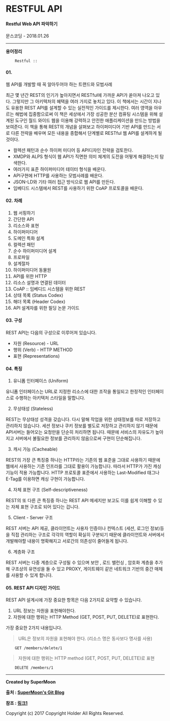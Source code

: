# RESTFUL API

#### Restful Web API 파악하기

<div class="pull-right"> 문스코딩 - 2018.01.26 </div>

---

**용어정리**
```
    Restful ::
```

#### 01.

웹 API를 개발할 때 꼭 알아두어야 하는 트랜드와 모범사례

최근 몇 년간 REST의 인기가 높아지면서 RESTful에 가까운 API가 쏟아져 나오고 있다.
그렇지만 그 아키텍처의 혜택을 여러 가지로 놓치고 있다.
이 책에서는 시간이 지나도 유용한 REST API를 설계할 수 있는 실전적인 가이드를 제시한다.
여러 영역을 아우르는 해법에 집중함으로써 이 책은 세상에서 가장 성공한 분산 컴퓨팅 시스템을 위해 설계된 도구인
월드 와이드 웹을 이용해 강력하고 안전한 애플리케이션을 만드는 방법을 보여준다.
이 책을 통해 REST의 개념을 살펴보고 하이퍼미디어 기반 API를 만드는 서로 다른 전략을 배우며
모든 내용을 종합해서 단계별로 RESTful 웹 API를 설계하게 될 것이다.

- 컬렉션 패턴과 순수 하이퍼 미디어 등 API디자인 전략을 검토한다.
- XMDP와 ALPS 형식이 웹 API가 직면한 의미 체계의 도전을 어떻게 해결하는지 탐색한다.
- 여러가지 표준 하이퍼미디어 테이터 형식을 배운다.
- API구현에 HTTP를 사용하는 모범사례를 배운다.
- JSON-LD와 기타 여러 접근 방식으로 웹 API를 만든다.
- 임베디드 시스템에서 REST를 사용하기 위한 CoAP 프로토콜을 배운다.

#### 02. 차례

1. 웹 서핑하기
2. 간단한 API
3. 리소스와 표현
4. 하이퍼미디어
5. 도메인 특화 설계
6. 컬렉션 패턴
7. 순수 하이퍼미디어 설계
8. 프로파일
9. 설계절차
10. 하이퍼미디어 동물원
11. API를 위한 HTTP
12. 리소스 설명과 연결된 데이터
13. CoAP :: 임베디드 시스템을 위한 REST
14. 상태 목록 (Status Codex)
15. 해더 목록 (Header Codex)
16. API 설계자를 위한 필딩 논문 가이드

#### 03. 구성

REST API는 다음의 구성으로 이루어져 있습니다.

- 자원 (Resource) - URL
- 행위 (Verb) - HTTP METHOD
- 표현 (Representations)

#### 04. 특징

1. 유니폼 인터페이스 (Uniform)

유니폼 인터페이스는 URL로 지정한 리소스에 대한 조작을 통일되고 한정적인 인터페이스로 수행하는 아키텍처 스타일을 말합니다.

2. 무상태성 (Stateless)

REST는 무상태성 성격을 갖습니다. 다시 말해 작업을 위한 상태정보를 따로 저장하고 관리하지 않습니다.
세션 정보나 쿠키 정보를 별도로 저장하고 관리하지 않기 때문에 API서버는 들어오는 요청만을 단순히 처리하면 됩니다.
때문에 서비스의 자유도가 높아지고 서버에서 불필요한 정보를 관리하지 않음으로써 구현이 단순해집니다.

3. 캐시 가능 (Cacheable)

REST의 가장 큰 특징중 하나는 HTTP라는 기존의 웹 표준을 그대로 사용하기 때문에 웹에서 사용하는
기존 인프라를 그대로 활용이 가능합니다. 따라서 HTTP가 가진 캐싱 기능이 적용 가능합니다.
HTTP 프로토콜 표준에서 사용하는 Last-Modified 태그나 E-Tag를 이용하면 캐싱 구현이 가능합니다.

4. 자체 표현 구조 (Self-descriptiveness)

REST의 또 다른 큰 특징중 하나는 REST API 메세지만 보고도 이를 쉽게 이해할 수 있는 자체 표현 구조로 되어 있다는 겁니다.

5. Client - Server 구조

REST 서버는 API 제공, 클라이언트는 사용자 인증이나 컨텍스트 (세션, 로그인 정보)등을 직접 관리하는 구조로 각각의 역할이 확실히 구분되기 때문에 클라이언트와 서버에서 개발해야할 내용이 명확해지고 서로간의 의존성이 줄어들게 됩니다.

6. 계층화 구조

REST 서버는 다중 계층으로 구성될 수 있으며 보안 , 로드 밸런싱 , 암호화 계층을 추가해 구조상의 유연성을 둘 수 있고 PROXY, 게이트웨이 같은 네트워크 기반의 중간 매체를 사용할 수 있게 합니다.

#### 05. REST API 디자인 가이드

REST API 설계시에 가장 중요한 항목은 다음 2가지로 요약할 수 있습니다.

1. URL 정보는 자원을 표현해야한다.
2. 자원에 대한 행위는 HTTP Method (GET, POST, PUT, DELETE)로 표현한다.

가장 중요한 2가지 내용입니다.

> URL은 정보의 자원을 표현해야 한다. (리소스 명은 동사보다 명사를 사용)
```
    GET /members/delete/1
```

> 자원에 대한 행위는 HTTP method (GET, POST, PUT, DELETE)로 표현
```
    DELETE /members/1
```














---

**Created by SuperMoon**

**출처 : [SuperMoon's Git Blog](https://github.com/jm921106)**

**참조 : [링크1](http://meetup.toast.com/posts/92`)**

Copyright (c) 2017 Copyright Holder All Rights Reserved.
